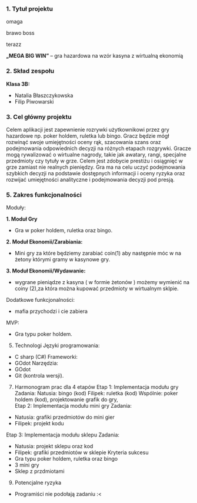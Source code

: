 ### 1.	Tytuł projektu
omaga


brawo boss

terazz

**„MEGA BIG WIN”** – gra hazardowa na wzór kasyna z wirtualną ekonomią 

### 2. Skład zespołu
**Klasa 3B:**
 - Natalia Błaszczykowska
 - Filip Piwowarski

### 3. Cel główny projektu
Celem aplikacji jest zapewnienie rozrywki użytkownikowi przez gry hazardowe np. poker holdem, ruletka lub bingo. Gracz będzie mógł rozwinąć swoje umiejętności oceny rąk, szacowania szans oraz podejmowania odpowiednich decyzji na różnych etapach rozgrywki. Gracze mogą rywalizować o wirtualne nagrody, takie jak awatary, rangi, specjalne przedmioty czy tytuły w grze. Celem jest zdobycie prestiżu i osiągnięć w grze zamiast nie realnych pieniędzy. Gra ma na celu uczyć podejmowania szybkich decyzji na podstawie dostępnych informacji i oceny ryzyka oraz rozwijać umiejętności analityczne i podejmowania decyzji pod presją.

### 5. Zakres funkcjonalności
Moduły:

**1.	Moduł Gry**
 - Gra w poker holdem, ruletka oraz bingo.

**2.	Moduł Ekonomii/Zarabiania:**
 - Mini gry za które będziemy zarabiać coin(1) aby następnie móc w na żetony którymi gramy w kasynowe gry.
   
**3.	Moduł Ekonomii/Wydawanie:**
 - wygrane pieniądze z kasyna ( w formie żetonów ) możemy wymienić na coiny (2),za która można kupować przedmioty w wirtualnym sklpie.
   
Dodatkowe funkcjonalności:
 - mafia przychodzi i cie zabiera
	
MVP:
 - Gra typu poker holdem. 
5. Technologi
Języki programowania:
 - C sharp (C#)
Frameworki:
 - GOdot
Narzędzia:
 - GOdot
 - Git (kontrola wersji).
7. Harmonogram prac dla 4 etapów
Etap 1: Implementacja modułu gry
Zadania:
Natusia: bingo (kod)
Filipek: ruletka (kod)
Wspólnie: poker holdem (kod), projektowanie grafik do gry,  
Etap 2: Implementacja modułu mini gry
Zadania:
 - Natusia: grafiki przedmiotów do mini gier
 - Filipek:  projekt kodu

Etap 3: Implementacja modułu sklepu
Zadania:
 - Natusia: projekt sklepu oraz kod
 - Filipek: grafiki przedmiotów w sklepie
Kryteria sukcesu
 - Gra typu poker holdem, ruletka oraz bingo
 - 3 mini gry
 - Sklep z przdmiotami 
9. Potencjalne ryzyka
 - Programiści nie podołają zadaniu :<

